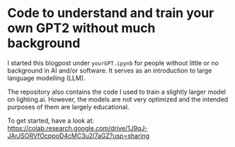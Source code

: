 # Code to understand and train your own GPT2 without much background

I started this blogpost under `yourGPT.ipynb` for people without little or no background in AI and/or software. It serves as an introduction to large language modelling (LLM). 

The repository also contains the code I used to train a slightly larger model on lighting.ai. However, the models are not very optimized and the intended purposes of them are largely educational.  

To get started, have a look at: https://colab.research.google.com/drive/1J9qJ-JArJSORVfOcppoD4cMC3u2I7aGZ?usp=sharing 
